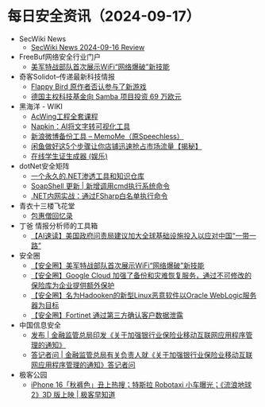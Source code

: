 # 每日安全资讯（2024-09-17）

- SecWiki News
  - [SecWiki News 2024-09-16 Review](http://www.sec-wiki.com/?2024-09-16)
- FreeBuf网络安全行业门户
  - [美军特战部队首次展示WiFi“网络爆破”新技能](https://www.freebuf.com/news/411125.html)
- 奇客Solidot–传递最新科技情报
  - [Flappy Bird 原作者否认参与了新游戏](https://www.solidot.org/story?sid=79268)
  - [德国主权科技基金向 Samba 项目投资 69 万欧元](https://www.solidot.org/story?sid=79267)
- 黑海洋 - WIKI
  - [AcWing工程全套课程](https://www.upx8.com/4330)
  - [Napkin：AI将文字转可视化工具](https://www.upx8.com/4329)
  - [新浪微博备份工具 – MemoMe（原Speechless）](https://www.upx8.com/4328)
  - [闲鱼做好这5个步骤让你店铺迅速抢占市场流量【揭秘】](https://www.upx8.com/4327)
  - [在线学生证生成器 (娱乐)](https://www.upx8.com/4326)
- dotNet安全矩阵
  - [一个永久的.NET渗透工具和知识仓库](https://mp.weixin.qq.com/s?__biz=MzUyOTc3NTQ5MA==&mid=2247495296&idx=1&sn=adac5a366423f1f6f1d7c83068144320&chksm=fa59406dcd2ec97b1e645b62c56a696ef9d0bd29191ccb4731327836496f035bba7a402a324b&scene=58&subscene=0#rd)
  - [SoapShell 更新 | 新增调用cmd执行系统命令](https://mp.weixin.qq.com/s?__biz=MzUyOTc3NTQ5MA==&mid=2247495296&idx=2&sn=25f66d5b41a0192c4214c1280911935d&chksm=fa59406dcd2ec97b3cb9ad3c88084b2afeae9a93eae0734eee9ee915492993f8d7c5072e820f&scene=58&subscene=0#rd)
  - [.NET内网实战：通过FSharp白名单执行命令](https://mp.weixin.qq.com/s?__biz=MzUyOTc3NTQ5MA==&mid=2247495296&idx=3&sn=084b8513f7de956d3fbe24e7f0706a57&chksm=fa59406dcd2ec97b95d10e2a4a1bbc90ba2ebc67d85bbdef81a52eb9f1a982bbb671952080ea&scene=58&subscene=0#rd)
- 青衣十三楼飞花堂
  - [包惠僧回忆录](https://mp.weixin.qq.com/s?__biz=MzUzMjQyMDE3Ng==&mid=2247487605&idx=1&sn=9a84aee79579dfc0238ea5cff318172f&chksm=fab2d34acdc55a5c3631c32208f023ebb10fac5d99f40634debd6c52c485f16fd3e3b57615ca&scene=58&subscene=0#rd)
- 丁爸 情报分析师的工具箱
  - [【AI速读】美国政府问责局建议加大全球基础设施投入以应对中国“一带一路”](https://mp.weixin.qq.com/s?__biz=MzI2MTE0NTE3Mw==&mid=2651146141&idx=1&sn=440a457efe95f375805ef1c8d8e716b5&chksm=f1af30a7c6d8b9b118501d9433c48ee7192728e7f3045a2b74d8cb61dbc5992d2706e849ba64&scene=58&subscene=0#rd)
- 安全圈
  - [【安全圈】美军特战部队首次展示WiFi“网络爆破”新技能](https://mp.weixin.qq.com/s?__biz=MzIzMzE4NDU1OQ==&mid=2652064456&idx=1&sn=01d88689ffc6f8a8383851150cfe55e9&chksm=f36e6688c419ef9e2b946d4610c1bcf13150d242503751924f0d0ffd89db424d76a105d363ea&scene=58&subscene=0#rd)
  - [【安全圈】Google Cloud 加强了备份和灾难恢复服务，通过不可修改的保险库为企业提供额外保护](https://mp.weixin.qq.com/s?__biz=MzIzMzE4NDU1OQ==&mid=2652064456&idx=2&sn=ead497b280dd4f8f819ba1b889e84c1b&chksm=f36e6688c419ef9e19f0b09212065b21e0a760172bd2af28169745b04e4a4162d91e0206e712&scene=58&subscene=0#rd)
  - [【安全圈】名为Hadooken的新型Linux恶意软件以Oracle WebLogic服务器为目标](https://mp.weixin.qq.com/s?__biz=MzIzMzE4NDU1OQ==&mid=2652064456&idx=3&sn=87bccc3f00395c9c6bea0ad453226787&chksm=f36e6688c419ef9e614411dab424ce647290ad6ec683d5972cbe8d8a1194142529766aa8f942&scene=58&subscene=0#rd)
  - [【安全圈】Fortinet 通过第三方确认客户数据泄露](https://mp.weixin.qq.com/s?__biz=MzIzMzE4NDU1OQ==&mid=2652064456&idx=4&sn=b5bf8c69ef9501702abdd965db04ef36&chksm=f36e6688c419ef9e2fd7f0f668505a305d8d47ec7d22e2f594e499dbd8eb7b2b05f3ecf683c9&scene=58&subscene=0#rd)
- 中国信息安全
  - [发布 | 金融监管总局印发《关于加强银行业保险业移动互联网应用程序管理的通知》](https://mp.weixin.qq.com/s?__biz=MzA5MzE5MDAzOA==&mid=2664225594&idx=2&sn=f3f5dab13892e2b5f62b7421b75d28ae&chksm=8b59d9c3bc2e50d5637dd8a645a3166fe9c8b9082a2d53a7873eb320c129e1422453dcb29445&scene=58&subscene=0#rd)
  - [答记者问 | 金融监管总局有关负责人就《关于加强银行业保险业移动互联网应用程序管理的通知》答记者问](https://mp.weixin.qq.com/s?__biz=MzA5MzE5MDAzOA==&mid=2664225594&idx=3&sn=bcb206f7e08fd0bfd3c22f6837a6fd52&chksm=8b59d9c3bc2e50d5ce31783f5e6bcdbf143e80deca3897eae6f419d3015936824ad2480fbeda&scene=58&subscene=0#rd)
- 极客公园
  - [iPhone 16「秋裤色」丑上热搜；特斯拉 Robotaxi 小车曝光；《流浪地球2》3D 版上映 | 极客早知道](https://mp.weixin.qq.com/s?__biz=MTMwNDMwODQ0MQ==&mid=2653054770&idx=1&sn=4ff46e3e3bf02357167704dd6f3ce424&chksm=7e571a8449209392864de1026fbe96ef4ef961d889fadc51e09098e5c554b22fe3032c470619&scene=58&subscene=0#rd)
